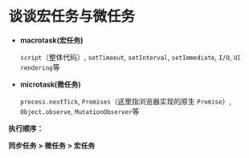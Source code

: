 # 谈谈宏任务与微任务

- **macrotask(宏任务)**

    `script`（整体代码）, `setTimeout`, `setInterval`, `setImmediate`, `I/O`, `UI rendering`等

- **microtask(微任务)**

    `process.nextTick`, `Promises`（这里指浏览器实现的原生 `Promise`）, `Object.observe`, `MutationObserver`等

**执行顺序：**

**同步任务 > 微任务 > 宏任务**
